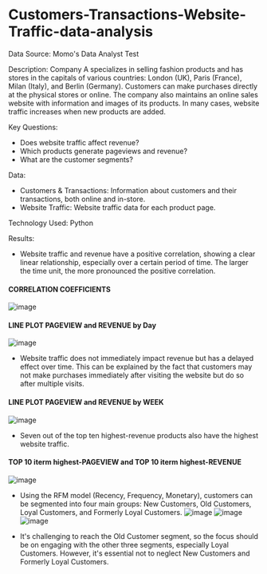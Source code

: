 # Customers-Transactions-Website-Traffic-data-analysis
Data Source: Momo's Data Analyst Test

Description:
  Company A specializes in selling fashion products and has stores in the capitals of various countries: London (UK), Paris (France), Milan (Italy), and Berlin (Germany). Customers can make purchases directly at the physical stores or online.
The company also maintains an online sales website with information and images of its products. In many cases, website traffic increases when new products are added.

Key Questions:
-  Does website traffic affect revenue?
- Which products generate pageviews and revenue?
- What are the customer segments?
  
Data:
- Customers & Transactions: Information about customers and their transactions, both online and in-store.
- Website Traffic: Website traffic data for each product page.
  
Technology Used: Python

Results:
- Website traffic and revenue have a positive correlation, showing a clear linear relationship, especially over a certain period of time. The larger the time unit, the more pronounced the positive correlation.

#### CORRELATION COEFFICIENTS
![image](https://github.com/manh21082002/Customers-Transactions-Website-Traffic-data-analysis/assets/100988312/995f3a44-1d44-4079-8aa9-764f1effee15)

#### LINE PLOT PAGEVIEW and REVENUE by Day
![image](https://github.com/manh21082002/Customers-Transactions-Website-Traffic-data-analysis/assets/100988312/cc256e63-b64e-4540-a8d7-08e6c0b00a43)

- Website traffic does not immediately impact revenue but has a delayed effect over time. This can be explained by the fact that customers may not make purchases immediately after visiting the website but do so after multiple visits.

#### LINE PLOT PAGEVIEW and REVENUE by WEEK
![image](https://github.com/manh21082002/Customers-Transactions-Website-Traffic-data-analysis/assets/100988312/3b232c04-41b6-4632-babc-650be118d50e)

- Seven out of the top ten highest-revenue products also have the highest website traffic.

#### TOP 10 iterm highest-PAGEVIEW and TOP 10 iterm highest-REVENUE
![image](https://github.com/manh21082002/Customers-Transactions-Website-Traffic-data-analysis/assets/100988312/9fbc61bb-2e2b-4a5e-963b-404d26a7c4aa)

- Using the RFM model (Recency, Frequency, Monetary), customers can be segmented into four main groups: New Customers, Old Customers, Loyal Customers, and Formerly Loyal Customers.
![image](https://github.com/manh21082002/Customers-Transactions-Website-Traffic-data-analysis/assets/100988312/d2b858ed-f645-4187-9e14-a45966f7b66b)
![image](https://github.com/manh21082002/Customers-Transactions-Website-Traffic-data-analysis/assets/100988312/999a4fa9-f9a7-4aa8-a38f-99ecdf5598bb)
![image](https://github.com/manh21082002/Customers-Transactions-Website-Traffic-data-analysis/assets/100988312/1c584336-64ac-410e-8ffc-da28ef2e455b)

- It's challenging to reach the Old Customer segment, so the focus should be on engaging with the other three segments, especially Loyal Customers. However, it's essential not to neglect New Customers and Formerly Loyal Customers.
